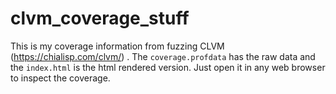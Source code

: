 # clvm_coverage_stuff
This is my coverage information from fuzzing CLVM (https://chialisp.com/clvm/) . The `coverage.profdata` has the raw data and the `index.html` is the html rendered version. Just open it in any web browser to inspect the coverage.
